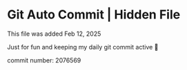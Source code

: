 # Git Auto Commit | Hidden File

This file was added Feb 12, 2025

Just for fun and keeping my daily git commit active 🤪

commit number: 2076569
